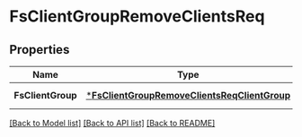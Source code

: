 # FsClientGroupRemoveClientsReq

## Properties
Name | Type | Description | Notes
------------ | ------------- | ------------- | -------------
**FsClientGroup** | [***FsClientGroupRemoveClientsReqClientGroup**](FSClientGroupRemoveClientsReq_ClientGroup.md) |  | [default to null]

[[Back to Model list]](../README.md#documentation-for-models) [[Back to API list]](../README.md#documentation-for-api-endpoints) [[Back to README]](../README.md)


